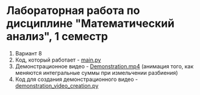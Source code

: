 # Лабораторная работа по дисциплине "Математический анализ", 1 семестр
1. Вариант 8
2. Код, который работает - [main.py](https://github.com/D2J3D/CalculusLab/blob/main/main.py)
3. Демонстрационное видео - [Demonstration.mp4](https://github.com/D2J3D/CalculusLab/blob/main/Demonstration.mp4) (анимация того, как меняются интегральные суммы при измельчении разбиения)
4. Код для создания демонстрационного видео - [demonstration_video_creation.py](https://github.com/D2J3D/CalculusLab/blob/main/demonstration_video_creation.py)
